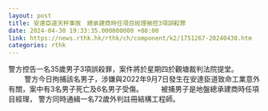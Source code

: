 ```yaml
---
layout: post
title: 安達臣道天秤事故　總承建商時任項目經理被控3項誤殺罪
date: 2024-04-30 19:33:35.000000000 +08:00
link: https://news.rthk.hk/rthk/ch/component/k2/1751267-20240430.htm
categories: rthk
---
```


警方控告一名35歲男子3項誤殺罪，案件將於星期四於觀塘裁判法院提堂。
　　 
警方今日拘捕該名男子，涉嫌與2022年9月7日發生在安達臣道致命工業意外有關，案中有3名男子死亡及6名男子受傷。
　　 
被捕男子是地盤總承建商時任項目經理， 警方同時通緝一名72歲外判註冊結構工程師。
